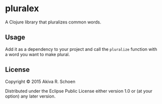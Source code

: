 # pluralex

A Clojure library that pluralizes common words.

## Usage

Add it as a dependency to your project and call the `pluralize` function with a word you want to make plural.

## License

Copyright © 2015 Akiva R. Schoen

Distributed under the Eclipse Public License either version 1.0 or (at your option) any later version.
